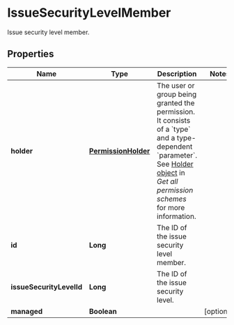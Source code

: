 

# IssueSecurityLevelMember

Issue security level member.

## Properties

| Name | Type | Description | Notes |
|------------ | ------------- | ------------- | -------------|
|**holder** | [**PermissionHolder**](PermissionHolder.md) | The user or group being granted the permission. It consists of a &#x60;type&#x60; and a type-dependent &#x60;parameter&#x60;. See [Holder object](../api-group-permission-schemes/#holder-object) in *Get all permission schemes* for more information. |  |
|**id** | **Long** | The ID of the issue security level member. |  |
|**issueSecurityLevelId** | **Long** | The ID of the issue security level. |  |
|**managed** | **Boolean** |  |  [optional] |



